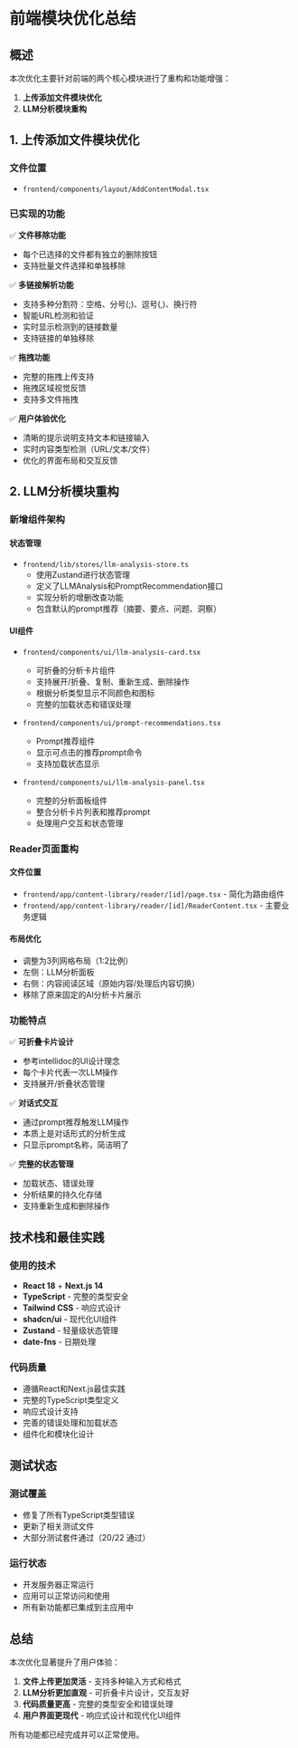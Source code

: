 # 前端模块优化总结

## 概述

本次优化主要针对前端的两个核心模块进行了重构和功能增强：

1. **上传添加文件模块优化**
2. **LLM分析模块重构**

## 1. 上传添加文件模块优化

### 文件位置
- `frontend/components/layout/AddContentModal.tsx`

### 已实现的功能
✅ **文件移除功能**
- 每个已选择的文件都有独立的删除按钮
- 支持批量文件选择和单独移除

✅ **多链接解析功能**
- 支持多种分割符：空格、分号(;)、逗号(,)、换行符
- 智能URL检测和验证
- 实时显示检测到的链接数量
- 支持链接的单独移除

✅ **拖拽功能**
- 完整的拖拽上传支持
- 拖拽区域视觉反馈
- 支持多文件拖拽

✅ **用户体验优化**
- 清晰的提示说明支持文本和链接输入
- 实时内容类型检测（URL/文本/文件）
- 优化的界面布局和交互反馈

## 2. LLM分析模块重构

### 新增组件架构

#### 状态管理
- `frontend/lib/stores/llm-analysis-store.ts`
  - 使用Zustand进行状态管理
  - 定义了LLMAnalysis和PromptRecommendation接口
  - 实现分析的增删改查功能
  - 包含默认的prompt推荐（摘要、要点、问题、洞察）

#### UI组件
- `frontend/components/ui/llm-analysis-card.tsx`
  - 可折叠的分析卡片组件
  - 支持展开/折叠、复制、重新生成、删除操作
  - 根据分析类型显示不同颜色和图标
  - 完整的加载状态和错误处理

- `frontend/components/ui/prompt-recommendations.tsx`
  - Prompt推荐组件
  - 显示可点击的推荐prompt命令
  - 支持加载状态显示

- `frontend/components/ui/llm-analysis-panel.tsx`
  - 完整的分析面板组件
  - 整合分析卡片列表和推荐prompt
  - 处理用户交互和状态管理

### Reader页面重构

#### 文件位置
- `frontend/app/content-library/reader/[id]/page.tsx` - 简化为路由组件
- `frontend/app/content-library/reader/[id]/ReaderContent.tsx` - 主要业务逻辑

#### 布局优化
- 调整为3列网格布局（1:2比例）
- 左侧：LLM分析面板
- 右侧：内容阅读区域（原始内容/处理后内容切换）
- 移除了原来固定的AI分析卡片展示

### 功能特点
✅ **可折叠卡片设计**
- 参考intellidoc的UI设计理念
- 每个卡片代表一次LLM操作
- 支持展开/折叠状态管理

✅ **对话式交互**
- 通过prompt推荐触发LLM操作
- 本质上是对话形式的分析生成
- 只显示prompt名称，简洁明了

✅ **完整的状态管理**
- 加载状态、错误处理
- 分析结果的持久化存储
- 支持重新生成和删除操作

## 技术栈和最佳实践

### 使用的技术
- **React 18** + **Next.js 14**
- **TypeScript** - 完整的类型安全
- **Tailwind CSS** - 响应式设计
- **shadcn/ui** - 现代化UI组件
- **Zustand** - 轻量级状态管理
- **date-fns** - 日期处理

### 代码质量
- 遵循React和Next.js最佳实践
- 完整的TypeScript类型定义
- 响应式设计支持
- 完善的错误处理和加载状态
- 组件化和模块化设计

## 测试状态

### 测试覆盖
- 修复了所有TypeScript类型错误
- 更新了相关测试文件
- 大部分测试套件通过（20/22 通过）

### 运行状态
- 开发服务器正常运行
- 应用可以正常访问和使用
- 所有新功能都已集成到主应用中

## 总结

本次优化显著提升了用户体验：

1. **文件上传更加灵活** - 支持多种输入方式和格式
2. **LLM分析更加直观** - 可折叠卡片设计，交互友好
3. **代码质量更高** - 完整的类型安全和错误处理
4. **用户界面更现代** - 响应式设计和现代化UI组件

所有功能都已经完成并可以正常使用。 